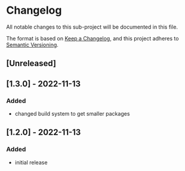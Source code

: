 # Changelog

All notable changes to this sub-project will be documented in this file.

The format is based on [Keep a Changelog](https://keepachangelog.com/en/1.0.0/),
and this project adheres to [Semantic Versioning](https://semver.org/spec/v2.0.0.html).

## [Unreleased]

## [1.3.0] - 2022-11-13

### Added
- changed build system to get smaller packages

## [1.2.0] - 2022-11-13

### Added
- initial release

